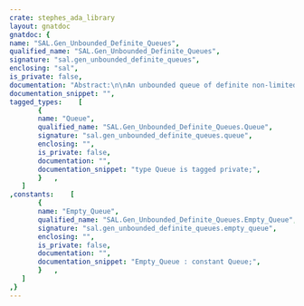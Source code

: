 ```yaml
---
crate: stephes_ada_library
layout: gnatdoc
gnatdoc: {
name: "SAL.Gen_Unbounded_Definite_Queues",
qualified_name: "SAL.Gen_Unbounded_Definite_Queues",
signature: "sal.gen_unbounded_definite_queues",
enclosing: "sal",
is_private: false,
documentation: "Abstract:\n\nAn unbounded queue of definite non-limited elements.\n\nCopyright (C) 2017 - 2019 Free Software Foundation, Inc.\n\nThis library is free software;  you can redistribute it and/or modify it\nunder terms of the  GNU General Public License  as published by the Free\nSoftware  Foundation;  either version 3,  or (at your  option) any later\nversion. This library is distributed in the hope that it will be useful,\nbut WITHOUT ANY WARRANTY;  without even the implied warranty of MERCHAN-\nTABILITY or FITNESS FOR A PARTICULAR PURPOSE.\n\nAs a special exception under Section 7 of GPL version 3, you are granted\nadditional permissions described in the GCC Runtime Library Exception,\nversion 3.1, as published by the Free Software Foundation.\n\n@formal Element_Type",
documentation_snippet: "",
tagged_types:    [
       {
       name: "Queue",
       qualified_name: "SAL.Gen_Unbounded_Definite_Queues.Queue",
       signature: "sal.gen_unbounded_definite_queues.queue",
       enclosing: "",
       is_private: false,
       documentation: "",
       documentation_snippet: "type Queue is tagged private;",
       }   ,
   ]
,constants:    [
       {
       name: "Empty_Queue",
       qualified_name: "SAL.Gen_Unbounded_Definite_Queues.Empty_Queue",
       signature: "sal.gen_unbounded_definite_queues.empty_queue",
       enclosing: "",
       is_private: false,
       documentation: "",
       documentation_snippet: "Empty_Queue : constant Queue;",
       }   ,
   ]
,}
---
```

